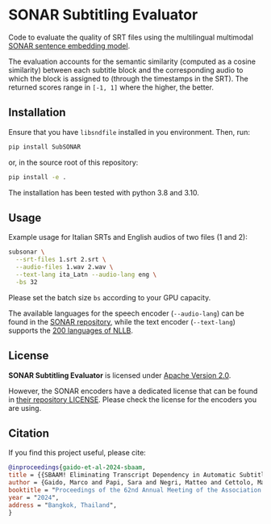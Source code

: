 # SONAR Subtitling Evaluator

Code to evaluate the quality of SRT files using the multilingual multimodal [SONAR sentence embedding model](https://github.com/facebookresearch/SONAR).

The evaluation accounts for the semantic similarity (computed as a cosine similarity)
between each subtitle block and the corresponding audio to which the block is assigned to
(through the timestamps in the SRT). The returned scores range in `[-1, 1]`
where the higher, the better.


## Installation

Ensure that you have `libsndfile` installed in you environment.
Then, run:

```bash
pip install SubSONAR
```

or, in the source root of this repository:

```bash
pip install -e .
```

The installation has been tested with python 3.8 and 3.10.

## Usage

Example usage for Italian SRTs and English audios of two files (1 and 2):

```bash
subsonar \
  --srt-files 1.srt 2.srt \
  --audio-files 1.wav 2.wav \
  --text-lang ita_Latn --audio-lang eng \
  -bs 32
```

Please set the batch size `bs` according to your GPU capacity.

The available languages for the speech encoder (`--audio-lang`) can be found in the
[SONAR repository](https://github.com/facebookresearch/SONAR/blob/main/README.md#supported-languages-and-download-links),
while the text encoder (`--text-lang`) supports the
[200 languages of NLLB](https://github.com/facebookresearch/fairseq/blob/nllb/examples/nllb/modeling/scripts/flores200/langs.txt).

## License

**SONAR Subtitling Evaluator** is licensed under [Apache Version 2.0](LICENSE).

However, the SONAR encoders have a dedicated license that can be found
in [their repository LICENSE](https://github.com/facebookresearch/SONAR/blob/main/LICENSE.md).
Please check the license for the encoders you are using.

## Citation

If you find this project useful, please cite:

```bibtex
@inproceedings{gaido-et-al-2024-sbaam,
title = {{SBAAM! Eliminating Transcript Dependency in Automatic Subtitling}},
author = {Gaido, Marco and Papi, Sara and Negri, Matteo and Cettolo, Mauro and Bentivogli, Luisa},
booktitle = "Proceedings of the 62nd Annual Meeting of the Association for Computational Linguistics (Volume 1: Long Papers)",
year = "2024",
address = "Bangkok, Thailand",
}
```
